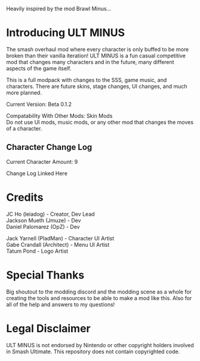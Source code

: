 Heavily inspired by the mod Brawl Minus...

# Introducing ULT MINUS
The smash overhaul mod where every character is only buffed to be more broken than their vanilla iteration! ULT MINUS is a fun casual competitive mod that changes many characters and in the future, many different aspects of the game itself.

This is a full modpack with changes to the SSS, game music, and characters. There are future skins, stage changes, UI changes, and much more planned.

Current Version: Beta 0.1.2

Compatability With Other Mods: Skin Mods\
Do not use UI mods, music mods, or any other mod that changes the moves of a character.

## Character Change Log
Current Character Amount: 9

Change Log Linked Here

# Credits
JC Ho (leiadog) - Creator, Dev Lead\
Jackson Mueth (Jmuze) - Dev\
Daniel Palomarez (OpZ) - Dev

Jack Yarnell (PladMan) - Character UI Artist\
Gabe Crandall (Architect) - Menu UI Artist\
Tatum Pond - Logo Artist

# Special Thanks
Big shoutout to the modding discord and the modding scene as a whole for creating the tools and resources to be able to make a mod like this. Also for all of the help and answers to my questions!

# Legal Disclaimer 
ULT MINUS is not endorsed by Nintendo or other copyright holders involved in Smash Ultimate. This repository does not contain copyrighted code.
